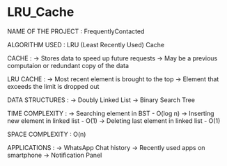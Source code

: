 # LRU_Cache

NAME OF THE PROJECT : FrequentlyContacted

ALGORITHM USED : LRU (Least Recently Used) Cache

CACHE : -> Stores data to speed up future requests
        -> May be a previous computaion or redundant copy of the data
        
LRU CACHE : -> Most recent element is brought to the top
            -> Element that exceeds the limit is dropped out

DATA STRUCTURES : -> Doubly Linked List
                  -> Binary Search Tree

TIME COMPLEXITY : -> Searching element in BST - O(log n)
                  -> Inserting new element in linked list - O(1)
                  -> Deleting last element in linked list - O(1)

SPACE COMPLEXITY : O(n)

APPLICATIONS : -> WhatsApp Chat history
               -> Recently used apps on smartphone
               -> Notification Panel
